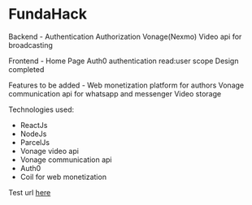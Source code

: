 # FundaHack

Backend - Authentication
          Authorization
          Vonage(Nexmo) Video api for broadcasting

Frontend - Home Page
           Auth0 authentication
           read:user scope
           Design completed

Features to be added - Web monetization platform for authors
                       Vonage communication api for whatsapp and messenger
                       Video storage

Technologies used:

 - ReactJs
 - NodeJs
 - ParcelJs
 - Vonage video api
 - Vonage communication api
 - Auth0
 - Coil for web monetization

Test url [here](https://fundahacks.netlify.app/)

